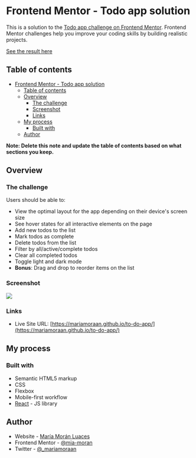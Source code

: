 # Frontend Mentor - Todo app solution

This is a solution to the [Todo app challenge on Frontend Mentor](https://www.frontendmentor.io/challenges/todo-app-Su1_KokOW). Frontend Mentor challenges help you improve your coding skills by building realistic projects. 

[See the result here](https://mia-moran.github.io/to-do-app/)

## Table of contents

- [Frontend Mentor - Todo app solution](#frontend-mentor---todo-app-solution)
  - [Table of contents](#table-of-contents)
  - [Overview](#overview)
    - [The challenge](#the-challenge)
    - [Screenshot](#screenshot)
    - [Links](#links)
  - [My process](#my-process)
    - [Built with](#built-with)
  - [Author](#author)


**Note: Delete this note and update the table of contents based on what sections you keep.**

## Overview

### The challenge

Users should be able to:

- View the optimal layout for the app depending on their device's screen size
- See hover states for all interactive elements on the page
- Add new todos to the list
- Mark todos as complete
- Delete todos from the list
- Filter by all/active/complete todos
- Clear all completed todos
- Toggle light and dark mode
- **Bonus**: Drag and drop to reorder items on the list

### Screenshot

![](https://firebasestorage.googleapis.com/v0/b/maria-moran-luaces-3ba0b.appspot.com/o/todo-app-1.png?alt=media&token=5ee3533b-c395-46db-afa2-b487c2e5cd59)


### Links

- Live Site URL: [https://mariamoraan.github.io/to-do-app/](https://mariamoraan.github.io/to-do-app/)

## My process

### Built with

- Semantic HTML5 markup
- CSS 
- Flexbox
- Mobile-first workflow
- [React](https://reactjs.org/) - JS library


## Author

- Website - [María Morán Luaces](https://www.mariamoran.es)
- Frontend Mentor - [@mia-moran](https://www.frontendmentor.io/profile/mia-moran)
- Twitter - [@_mariamoraan](https://www.twitter.com/_mariamoraan)




